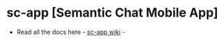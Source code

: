 # sc-app [Semantic Chat Mobile App]

* Read all the docs here - [sc-app wiki](https://github.com/the-purgatory/sc-app/wiki) - 
